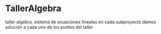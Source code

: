 # TallerAlgebra
taller algebra, sistema de ecuaciones lineales
en cada subproyecto damos solución a cada uno de los puntos del taller 
